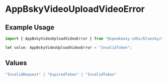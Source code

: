 # AppBskyVideoUploadVideoError

## Example Usage

```typescript
import { AppBskyVideoUploadVideoError } from "@speakeasy-sdks/bluesky/models/errors";

let value: AppBskyVideoUploadVideoError = "InvalidToken";
```

## Values

```typescript
"InvalidRequest" | "ExpiredToken" | "InvalidToken"
```